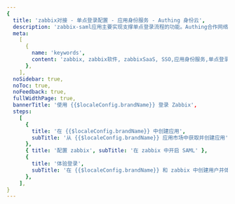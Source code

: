 ```yaml
---
{
  title: 'zabbix对接 - 单点登录配置 - 应用身份服务 - Authing 身份云',
  description: 'zabbix-saml应用主要实现支撑单点登录流程的功能。Authing合作网络提供 zabbix对接，单点登录，SSO，实现应用的快捷登录、免密登录，提升员工办公体验、增强用户体验，增强企业数字化服务水平。',
  meta:
    [
      {
        name: 'keywords',
        content: 'zabbix, zabbix软件, zabbixSaaS, SSO,应用身份服务,单点登录配置,Authing身份云',
      },
    ],
  noSidebar: true,
  noToc: true,
  noFeedback: true,
  fullWidthPage: true,
  bannerTitle: '使用 {{$localeConfig.brandName}} 登录 Zabbix',
  steps:
    [
      {
        title: '在 {{$localeConfig.brandName}} 中创建应用',
        subTitle: '从 {{$localeConfig.brandName}} 应用市场中获取并创建应用',
      },
      { title: '配置 zabbix', subTitle: '在 zabbix 中开启 SAML' },
      {
        title: '体验登录',
        subTitle: '在 {{$localeConfig.brandName}} 和 zabbix 中创建用户并体验登录',
      },
    ],
}
---
```


<IntegrationDetail/>
